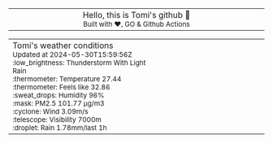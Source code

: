 
<div align="center">
<table>
<tbody>
<td align="center">
<img width="2000" height="0"><br>
Hello, this is Tomi's github 👋<br>
<sup>Built with ❤️, GO & Github Actions</sup><br>
<img width="2000" height="0">
</td>
</tbody>
</table>
</div>
<table>
<tbody>
<td align="left">
<img width="2000" height="0"><br>
Tomi's weather conditions<br>
<sup>Updated at 2024-05-30T15:59:56Z</sup><br>
<sup>:low_brightness: Thunderstorm With Light Rain</sup><br>
<sup>:thermometer: Temperature 27.44 </sup><br>
<sup>:thermometer: Feels like 32.86</sup><br>
<sup>:sweat_drops: Humidity 96%</sup><br>
<sup>:mask: PM2.5 101.77 μg/m3</sup><br>
<sup>:cyclone: Wind 3.09m/s </sup><br>
<sup>:telescope: Visibility 7000m </sup><br>
<sup>:droplet: Rain 1.78mm/last 1h </sup><br>
<img width="2000" height="0">
</td>
<td align="left">
<img width="2000" height="0"><br>
<br>
<img width="2000" height="0">
</td>
</tbody>
</table>
</div>
    